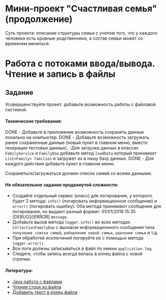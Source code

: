 # Мини-проект "Счастливая семья" (продолжение)

Суть проекта: описание структуры семьи с учетом того, что у каждого человека есть кровные родственники, а состав семьи может со временем меняться.

# Работа с потоками ввода/вывода. Чтение и запись в файлы
## Задание

Усовершенствуйте проект: добавьте возможность работы с файловой системой.

#### Технические требования:
DONE - Добавьте в приложение возможность сохранять данные локально на компьютер.
DONE - Добавьте возможность загружать ранее сохраненные данные (новый пункт в главном меню, вместо генерации тестовых данных).
        -Для загрузки данных в классах `FamilyService` и `FamilyDao` добавьте метод `loadData` который принимает `List<Family> families` и загружет их в нашу базу данных.
DONE - Для каждого действия добавьте пункт в главном меню.

Сохраняться/загружаться должен список семей со всеми данными.

#### Не обязательное задание продвинутой сложности:
- Создайте отдельный сервис (класс) для логирования, у которого будет 2 метода: `info()` (логировать информационное сообщение) и `error()` (логировать ошибку). Оба метода принимают сообщение для логирования, но выдают разный формат: 01/01/2019 15:35 [DEBUG]/[ERROR] `message`. 
- Добавьте вызов метода `logger.info()` во всех методах `CollectionFamilyDao` с вызовом информационного сообщения типа `получение списка семей`, `добавление новой семьи`, `удаление семьи` и т.д. 
- При обработке исключений логируйте их с помощью метода `logger.error()`.
- Все логи должны записываться в файл по имени `application.log`.
- Следите, чтобы запись всегда велась в конец файла с новой строчки.  

#### Литература:
- [Java работа с файлами](https://devcolibri.com/java-%D1%80%D0%B0%D0%B1%D0%BE%D1%82%D0%B0-%D1%81-%D1%84%D0%B0%D0%B9%D0%BB%D0%B0%D0%BC%D0%B8/)
- [Чтения строк из файла](https://habr.com/post/269667/)
- [Добавить текст в конец файла](https://ru.stackoverflow.com/questions/463771/Как-добавить-текст-в-конец-файла-в-java)